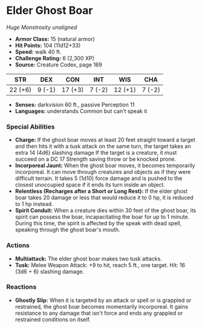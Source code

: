 # Elder Ghost Boar

*Huge* *Monstrosity* *unaligned*

- **Armor Class:** 15 (natural armor)
- **Hit Points:** 104 (11d12+33)
- **Speed:** walk 40 ft.
- **Challenge Rating:** 6 (2,300 XP)
- **Source:** Creature Codex, page 169

| STR | DEX | CON | INT | WIS | CHA |
| --- | --- | --- | --- | --- | --- |
| 22 (+6) | 9 (-1) | 17 (+3) | 7 (-2) | 12 (+1) | 7 (-2) |

- **Senses:** darkvision 60 ft., passive Perception 11
- **Languages:** understands Common but can't speak it

### Special Abilities

- **Charge:** If the ghost boar moves at least 20 feet straight toward a target and then hits it with a tusk attack on the same turn, the target takes an extra 14 (4d6) slashing damage If the target is a creature, it must succeed on a DC 17 Strength saving throw or be knocked prone.
- **Incorporeal Jaunt:** When the ghost boar moves, it becomes temporarily incorporeal. It can move through creatures and objects as if they were difficult terrain. It takes 5 (1d10) force damage and is pushed to the closest unoccupied space if it ends its turn inside an object.
- **Relentless (Recharges after a Short or Long Rest):** If the elder ghost boar takes 20 damage or less that would reduce it to 0 hp, it is reduced to 1 hp instead.
- **Spirit Conduit:** When a creature dies within 30 feet of the ghost boar, its spirit can possess the boar, incapacitating the boar for up to 1 minute. During this time, the spirit is affected by the speak with dead spell, speaking through the ghost boar's mouth.

### Actions

- **Multiattack:** The elder ghost boar makes two tusk attacks.
- **Tusk:** Melee Weapon Attack: +9 to hit, reach 5 ft., one target. Hit: 16 (3d6 + 6) slashing damage.

### Reactions

- **Ghostly Slip:** When it is targeted by an attack or spell or is grappled or restrained, the ghost boar becomes momentarily incorporeal. It gains resistance to any damage that isn't force and ends any grappled or restrained conditions on itself.


